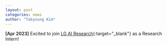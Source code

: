 ```yaml
---
layout: post
categories: news
author: "Takyoung Kim"
---
```


<strong style="font-weight:600">[Apr 2023]</strong> Excited to join [LG AI Research](https://www.lgresearch.ai/ourwork/research?tab=PA){:target="_blank"} as a Research Intern!